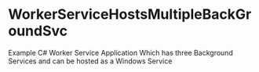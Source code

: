 # WorkerServiceHostsMultipleBackGroundSvc
Example C# Worker Service Application Which has three Background Services and can be hosted as a Windows Service

